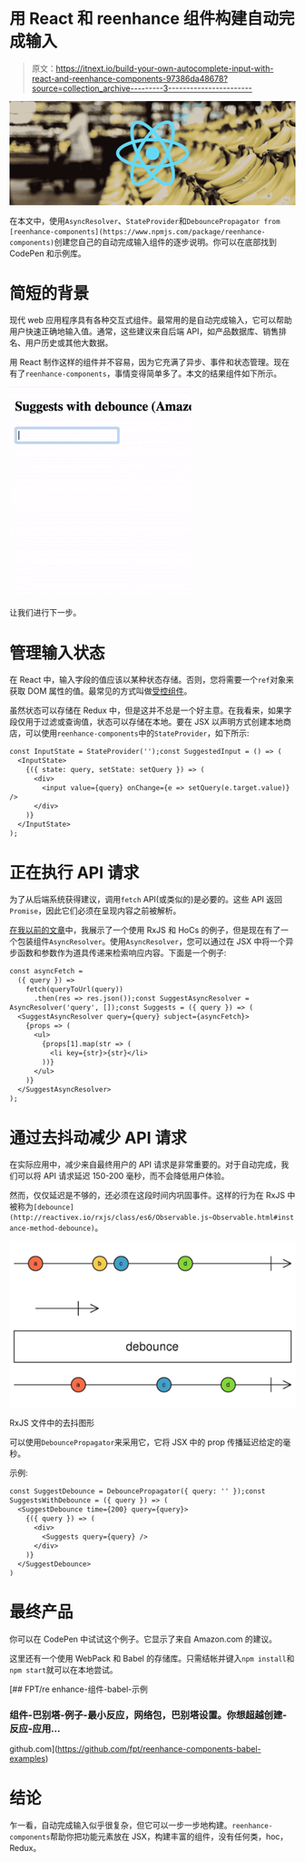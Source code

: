 # 用 React 和 reenhance 组件构建自动完成输入

> 原文：<https://itnext.io/build-your-own-autocomplete-input-with-react-and-reenhance-components-97386da48678?source=collection_archive---------3----------------------->

![](img/b7043d7313215968ab73c2afe815b9f0.png)

在本文中，使用`AsyncResolver`、`StateProvider`和`DebouncePropagator from [reenhance-components](https://www.npmjs.com/package/reenhance-components)`创建您自己的自动完成输入组件的逐步说明。你可以在底部找到 CodePen 和示例库。

# 简短的背景

现代 web 应用程序具有各种交互式组件。最常用的是自动完成输入，它可以帮助用户快速正确地输入值。通常，这些建议来自后端 API，如产品数据库、销售排名、用户历史或其他大数据。

用 React 制作这样的组件并不容易，因为它充满了异步、事件和状态管理。现在有了`reenhance-components`，事情变得简单多了。本文的结果组件如下所示。

![](img/1234a61c3e9d108d5334c17de5a686dd.png)

让我们进行下一步。

# 管理输入状态

在 React 中，输入字段的值应该以某种状态存储。否则，您将需要一个`ref`对象来获取 DOM 属性的值。最常见的方式叫做[受控组件](https://reactjs.org/docs/forms.html#controlled-components)。

虽然状态可以存储在 Redux 中，但是这并不总是一个好主意。在我看来，如果字段仅用于过滤或查询值，状态可以存储在本地。要在 JSX 以声明方式创建本地商店，可以使用`reenhance-components`中的`StateProvider`，如下所示:

```
const InputState = StateProvider('');const SuggestedInput = () => (
  <InputState>
    {({ state: query, setState: setQuery }) => (
      <div>
        <input value={query} onChange={e => setQuery(e.target.value)} />
      </div>
    )}
  </InputState>
);
```

# 正在执行 API 请求

为了从后端系统获得建议，调用`fetch` API(或类似的)是必要的。这些 API 返回`Promise`，因此它们必须在呈现内容之前被解析。

[在我以前的文章](/simple-ajax-fetch-with-react-rxjs-hocs-bb174bc45d9e)中，我展示了一个使用 RxJS 和 HoCs 的例子，但是现在有了一个包装组件`AsyncResolver`。使用`AsyncResolver`，您可以通过在 JSX 中将一个异步函数和参数作为道具传递来检索响应内容。下面是一个例子:

```
const asyncFetch =
  ({ query }) =>
    fetch(queryToUrl(query))
      .then(res => res.json());const SuggestAsyncResolver = AsyncResolver('query', []);const Suggests = ({ query }) => (
  <SuggestAsyncResolver query={query} subject={asyncFetch}>
    {props => (
      <ul>
        {props[1].map(str => (
          <li key={str}>{str}</li>
        ))}
      </ul>
    )}
  </SuggestAsyncResolver>
);
```

# 通过去抖动减少 API 请求

在实际应用中，减少来自最终用户的 API 请求是非常重要的。对于自动完成，我们可以将 API 请求延迟 150-200 毫秒，而不会降低用户体验。

然而，仅仅延迟是不够的，还必须在这段时间内巩固事件。这样的行为在 RxJS 中被称为`[debounce](http://reactivex.io/rxjs/class/es6/Observable.js~Observable.html#instance-method-debounce)`。

![](img/7f33a21484c8f2311b27d6a73a91aaab.png)

RxJS 文件中的去抖图形

可以使用`DebouncePropagator`来采用它，它将 JSX 中的 prop 传播延迟给定的毫秒。

示例:

```
const SuggestDebounce = DebouncePropagator({ query: '' });const SuggestsWithDebounce = ({ query }) => (
  <SuggestDebounce time={200} query={query}>
    {({ query }) => (
      <div>
        <Suggests query={query} />
      </div>
    )}
  </SuggestDebounce>
)
```

# 最终产品

你可以在 CodePen 中试试这个例子。它显示了来自 Amazon.com 的建议。

这里还有一个使用 WebPack 和 Babel 的存储库。只需结帐并键入`npm install`和`npm start`就可以在本地尝试。

 [## FPT/re enhance-组件-babel-示例

### 组件-巴别塔-例子-最小反应，网络包，巴别塔设置。你想超越创建-反应-应用…

github.com](https://github.com/fpt/reenhance-components-babel-examples) 

# 结论

乍一看，自动完成输入似乎很复杂，但它可以一步一步地构建。`reenhance-components`帮助你把功能元素放在 JSX，构建丰富的组件，没有任何类，hoc，Redux。